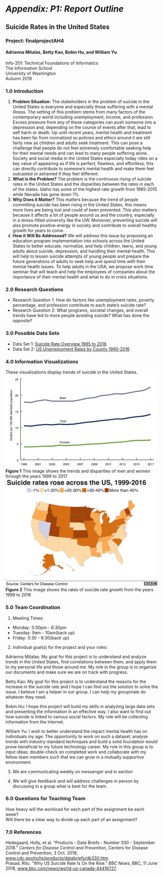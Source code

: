 # *Appendix: P1: Report Outline* #
## Suicide Rates in the United States ##
### Project: finalprojectAH4 ###
#### Adrianna Mitalas, Betty Kao, Bobin Hu, and William Yu
Info-201: Technical Foundations of Informatics  
The Information School  
University of Washington  
Autumn 2019

### 1.0 Introduction
1. **Problem Situation:** The stakeholders in the problem of suicide in the United States is everyone and especially those suffering with a mental illness. The setting of this problem stems from many factors of the contemporary world including unemployment, income, and profession. Excess pressure from any of these categories can push someone into a depression and, depending on the course of events after that, lead to self harm or death. Up until recent years, mental health and treatment has been far from normalized so policies and ethics around it are still fairly new as children and adults seek treatment. This can pose a challenge that people do not feel extremely comfortable seeking help for their mental needs and can lead to many people suffering alone. Society and social media in the United States especially today rides on a key value of appearing as if life is perfect, flawless, and effortless; this can directly contribute to someone’s mental health and make them feel outcasted or ashamed if they feel different.
2. **What is the Problem?** The problem is the continuous rising of suicide rates in the United States and the disparities between the rates in each of the states. Idaho has some of the highest rate growth from 1985-2015 while Nevada has gone down 1%.
3. **Why Does it Matter?** This matters because the trend of people committing suicide has been rising in the United States, this means more lives are being lost and could of been prevented. This also matters because it affects a lot of people around us and the country, especially in a stress-filled university like the UW. Moreover, preventing suicide will also promote positive energy in society and contribute to overall healthy growth for years to come.
4. **How it Will Be Addressed?** We will address this issue by proposing an education program implementation into schools across the United States to better educate, normalize, and help children, teens, and young adults about suicide, depression, and handling their mental health. This will help to lessen suicide attempts of young people and prepare the future generations of adults to seek help and spend time with their mental health issues. To help adults in the USA, we propose work time seminar that will teach and help the employees of companies about the importance of their mental health and what to do in crisis situations.

### 2.0 Research Questions
* Research Question 1: How do factors like unemployment rates, poverty percentage, and profession contribute to each state’s suicide rate?
* Research Question 2: What programs, societal changes, and overall trends have led to more people avoiding suicide? What has done the opposite?

### 3.0 Possible Data Sets
* Data Set 1: [Suicide Rate Overview 1985 to 2016](https://www.kaggle.com/russellyates88/suicide-rates-overview-1985-to-2016)
* Data Set 2: [US Unemployment Rates by County 1990-2016](https://www.kaggle.com/jayrav13/unemployment-by-county-us)

### 4.0 Information Visualizations
These visualizations display trends of suicide in the United States.   
![Suicide Rates by Sex](visualization-Images/suicide-rates-by-sex.png)  
**Figure 1** This image shows the trends and disparities of men and women through the years 1999 to 2017  
![Suicide Rates Rising](visualization-Images/suicide-rising-rates.png)  
**Figure 2** This image shows the rates of suicide rate growth from the years 1999 to 2016

### 5.0 Team Coordination
1. Meeting Times:
* Monday: 3:30pm - 6:30pm
* Tuesday: 9am - 10am(back up)
* Friday: 3:30 - 6:30(back up)

2. Individual goal(s) for the project and your roles:

Adrianna Mitalas: My goal for this project is to understand and analyze trends in the United States, find correlations between them, and apply them to my personal life and those around me. My role in the group is to organize our documents and make sure we are on track with progress.  

Betty Kao: My goal for this project is to understand the reasons for the increase in the suicide rate and I hope I can find out the solution to solve the issue. I believe I am a helper in our group. I can help my groupmate do whatever they need. 

Bobin Hu: I hope this project will build my skills in analyzing large data sets and presenting the information in an effective way. I also want to find out how suicide is linked to various social factors. My role will be collecting information from the Internet.  

William Yu: I wish to better understand the impact mental health has on individuals my age. The opportunity to work on such a dataset, analyse trends with industry-standard techniques and build a solid foundation would prove beneficial to my future technology career. My role in this group is to input ideas, double-check on completed work and collaborate with my fellow team members such that we can grow in a mutually supportive environment.  

3. We are communicating weekly on messenger and in section

4. We will give feedback and will address challenges in person by discussing in a group what is best for the team.

### 6.0 Questions for Teaching Team
How heavy will the workload for each part of the assignment be each week?  
Will there be a clear way to divide up each part of an assignment?  

### 7.0 References
Hedegaard, Holly, et al. “Products - Data Briefs - Number 330 - September 2018.” *Centers for Disease Control and Prevention*, Centers for Disease Control and Prevention, 3 Oct. 2018, www.cdc.gov/nchs/products/databriefs/db330.htm.  
Prasad, Ritu. “Why US Suicide Rate Is On the Rise.” *BBC News*, BBC, 11 June 2018, www.bbc.com/news/world-us-canada-44416727.
